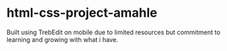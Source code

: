 # html-css-project-amahle
Built using TrebEdit on mobile due to limited resources but commitment to learning and growing with what i have.
